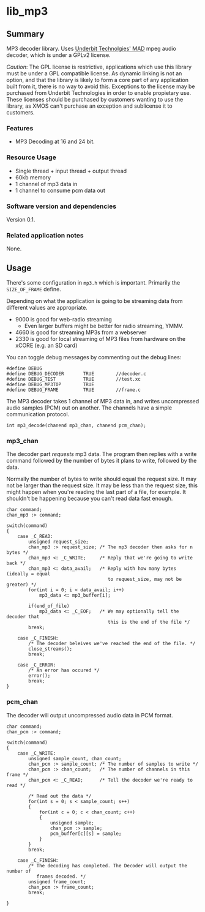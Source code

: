 lib_mp3
============

Summary
-------

MP3 decoder library. Uses [Underbit Technolgies'
MAD](http://www.underbit.com/products/mad/) mpeg audio decoder, which is under a
GPLv2 license.

*Caution*: The GPL license is restrictive, applications which use this library
must be under a GPL compatible license. As dynamic linking is not an option, and
that the library is likely to form a core part of any application built from it,
there is no way to avoid this. Exceptions to the license may be purchased from
Underbit Technologies in order to enable propietary use. These licenses should
be purchased by customers wanting to use the library, as XMOS can't purchase an
exception and sublicense it to customers.

### Features

 * MP3 Decoding at 16 and 24 bit.

### Resource Usage

 * Single thread + input thread + output thread
 * 60kb memory 
 * 1 channel of mp3 data in
 * 1 channel to consume pcm data out

### Software version and dependencies

Version 0.1. 

### Related application notes

None.


Usage
-----

There's some configuration in `mp3.h` which is important. Primarily the
`SIZE_OF_FRAME` define.

Depending on what the application is going to be streaming data from different
values are appropriate.

 * 9000 is good for web-radio streaming
   * Even larger buffers might be better for radio streaming, YMMV.
 * 4660 is good for streaming MP3s from a webserver
 * 2330 is good for local streaming of MP3 files from hardware on the xCORE
   (e.g. an SD card)


You can toggle debug messages by commenting out the debug lines:
```xc
#define DEBUG
#define DEBUG_DECODER       TRUE        //decoder.c
#define DEBUG_TEST          TRUE        //test.xc
#define DEBUG_MP3TOP        TRUE
#define DEBUG_FRAME         TRUE        //frame.c
```

The MP3 decoder takes 1 channel of MP3 data in, and writes uncompressed audio
samples (PCM) out on another. The channels have a simple communication protocol.

```xc
int mp3_decode(chanend mp3_chan, chanend pcm_chan);
```

### mp3_chan

The decoder part _requests_ mp3 data. The program then replies with a write
command followed by the number of bytes it plans to write, followed by the data.

Normally the number of bytes to write should equal the request size. It may not
be larger than the request size. It may be less than the request size, this
might happen when you're reading the last part of a file, for example. It
shouldn't be happening because you can't read data fast enough.

```xc
char command;
chan_mp3 :> command;

switch(command)
{
    case _C_READ:
        unsigned request_size;
        chan_mp3 :> request_size; /* The mp3 decoder then asks for n bytes */
        chan_mp3 <: _C_WRITE;     /* Reply that we're going to write back */
        chan_mp3 <: data_avail;   /* Reply with how many bytes (ideally = equal
                                     to request_size, may not be greater) */
        for(int i = 0; i < data_avail; i++)
            mp3_data <: mp3_buffer[i];

        if(end_of_file)
            mp3_data <: _C_EOF;   /* We may optionally tell the decoder that 
                                     this is the end of the file */
        break;

    case _C_FINISH:
        /* The decoder beleives we've reached the end of the file. */
        close_streams();
        break;

    case _C_ERROR:
        /* An error has occured */
        error();
        break;
}
```

### pcm_chan

The decoder will output uncompressed audio data in PCM format. 

```xc
char command;
chan_pcm :> command;

switch(command)
{
    case _C_WRITE:
        unsigned sample_count, chan_count;
        chan_pcm :> sample_count; /* The number of samples to write */
        chan_pcm :> chan_count;   /* The number of channels in this frame */
        chan_pcm <: _C_READ;      /* Tell the decoder we're ready to read */

        /* Read out the data */
        for(int s = 0; s < sample_count; s++)
        {
            for(int c = 0; c < chan_count; c++)
            {
                unsigned sample;
                chan_pcm :> sample;
                pcm_buffer[c][s] = sample;
            }
        }
        break;

    case _C_FINISH:
        /* The decoding has completed. The Decoder will output the number of
           frames decoded. */
        unsigned frame_count;
        chan_pcm :> frame_count;
        break;

}
```